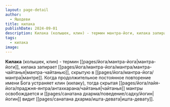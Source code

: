 ```yaml
---
layout: page-detail
author:
  - Яшодеви
title: килака
publishDate: 2024-09-01
description: Килака (колышек, клин) - термин мантра-йоги, килака запирает мантра-чайтанью, скрытую в мантре. Когда продолжительное постоянное повторение имени Бога устраняет клин (килаку), тогда скрытая чайтанья мантры освобождается и йогин видит ишта-девату.
tags:
  - килака
image:
---
```

**Килака** (колышек, клин) - термин [[pages/йога/мантра-йога|мантра-йоги]], килака запирает [[pages/йога/мантра-йога/мантра/мантра-чайтанья|мантра-чайтанью]], скрытую в [[pages/йога/мантра-йога/мантра|мантре]]. Когда продолжительное постоянное повторение имени Бога устраняет клин (килаку), тогда скрытая [[pages/йога/лайя-йога/праджня-янтра/антахкарана/чайтанья|чайтанья]] мантры освобождается и [[pages/санатана дхарма/поведение/садху/йогин|йогин]] видит [[pages/санатана дхарма/ишта-девата|ишта-девату]].

